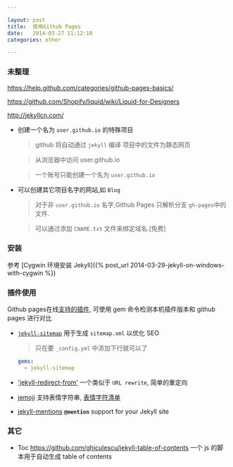 ```yaml
---

layout: post
title:  使用Github Pages
date:   2014-03-27 11:12:10
categories: other

---
```


### 未整理 

https://help.github.com/categories/github-pages-basics/

https://github.com/Shopify/liquid/wiki/Liquid-for-Designers

http://jekyllcn.com/

 * 创建一个名为 `user.github.io` 的特殊项目

	> github 将自动通过 `jekyll` 编译 项目中的文件为静态网页
	
	> 从浏览器中访问 user.github.io
	
	> 一个账号只能创建一个名为 `user.github.io`
	
 * 可以创建其它项目名字的网站,如 `Blog`

	> 对于非 `user.github.io` 名字,Github Pages 只解析分支 `gh-pages`中的文件.
	
	> 可以通过添加 `CNAME.txt` 文件来绑定域名.[免费]
		
<!-- more -->

### 安装 

 参考 [Cygwin 环境安装 Jekyll]({% post_url 2014-03-29-jekyll-on-windows-with-cygwin %})


### 插件使用

 Github pages在线[支持的插件](https://pages.github.com/versions/), 可使用 gem 命令检测本机插件版本和 github pages 进行对比

 * [`jekyll-sitemap`](https://github.com/jekyll/jekyll-sitemap) 用于生成 `sitemap.xml` 以优化 SEO

	> 只在要 `_config.yml` 中添加下行就可以了
	```yml
	gems:
	  - jekyll-sitemap
	```


 * ['jekyll-redirect-from'](https://github.com/jekyll/jekyll-redirect-from) 一个类似于 `URL rewrite`, 简单的重定向 

 * [jemoji](https://github.com/jekyll/jemoji) 支持表情字符串, [表情字符清单](http://www.emoji-cheat-sheet.com/)

 * [jekyll-mentions](https://github.com/jekyll/jekyll-mentions) **`@mention`** support for your Jekyll site

### 其它

 * Toc https://github.com/ghiculescu/jekyll-table-of-contents 一个 js 的脚本用于自动生成 table of contents

